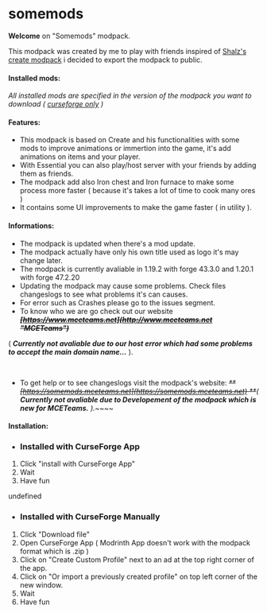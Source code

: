 # somemods

**Welcome** on "Somemods" modpack.

This modpack was created by me to play with friends inspired of [Shalz's create modpack](https://www.curseforge.com/minecraft/modpacks/create-shalz-survival "Create: Shalz Survival") i decided to export the modpack to public.

#### **Installed mods:**

_All installed mods are specified in the version of the modpack you want to download ( [curseforge only](https://www.curseforge.com/minecraft/modpacks/some-mods-fo "Somemods") )_

#### **Features:**

*   This modpack is based on Create and his functionalities with some mods to improve animations or immertion into the game, it's add animations on items and your player.
*   With Essential you can also play/host server with your friends by adding them as friends.
*   The modpack add also Iron chest and Iron furnace to make some process more faster ( because it's takes a lot of time to cook many ores )
*   It contains some UI improvements to make the game faster ( in utility ).

#### **Informations:**

*   The modpack is updated when there's a mod update.
*   The modpack actually have only his own title used as logo it's may change later.
*   The modpack is currently avaliable in 1.19.2 with forge 43.3.0 and 1.20.1 with forge 47.2.20
*   Updating the modpack may cause some problems. Check files changeslogs to see what problems it's can causes.
*   For error such as Crashes please go to the issues segment.
*   To know who we are go check out our website **~~_[https://www.mceteams.net](http://www.mceteams.net "MCETeams")_~~** 

( _**Currently not avaliable due to our host error which had some problems to accept the main domain name…**_ ).

 

*   To get help or to see changeslogs visit the modpack's website: ~~_\*\*[https://somemods.mceteams.net](https://somemods.mceteams.net) \*\*_~~_(_ **_Currently not avaliable due to Developement of the modpack which is new for MCETeams._** _)._\~~~~

#### **Installation:**

*   ### **Installed with CurseForge App**
    

1.  Click "install with CurseForge App"
2.  Wait
3.  Have fun

undefined

*   ### **Installed with CurseForge Manually**
    

1.  Click "Download file"
2.  Open CurseForge App ( Modrinth App doesn't work with the modpack format which is .zip )
3.  Click on "Create Custom Profile" next to an ad at the top right corner of the app.
4.  Click on "Or import a previously created profile" on top left corner of the new window.
5.  Wait
6.  Have fun
